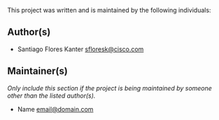 This project was written and is maintained by the following individuals:

## Author(s)

* Santiago Flores Kanter <sfloresk@cisco.com>


## Maintainer(s)

_Only include this section if the project is being maintained by someone other than the listed author(s)._

* Name <email@domain.com>
